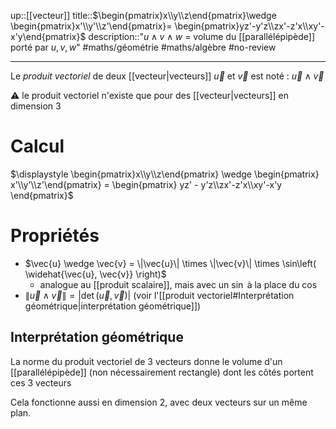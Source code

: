 up::[[vecteur]]
title::$\begin{pmatrix}x\\y\\z\end{pmatrix}\wedge \begin{pmatrix}x'\\y'\\z'\end{pmatrix}= \begin{pmatrix}yz'-y'z\\zx'-z'x\\xy'-x'y\end{pmatrix}$
description::"$u \wedge v \wedge w$ = volume du [[parallélépipède]] porté par $u, v, w$"
#maths/géométrie #maths/algèbre #no-review 

----
Le *produit vectoriel* de deux [[vecteur|vecteurs]] $\overrightarrow{u}$ et $\overrightarrow{v}$ est noté :
$\overrightarrow{u} \wedge \overrightarrow{v}$

⚠️ le produit vectoriel n'existe que pour des [[vecteur|vecteurs]] en dimension 3


# Calcul 

$\displaystyle \begin{pmatrix}x\\y\\z\end{pmatrix} \wedge \begin{pmatrix} x'\\y'\\z'\end{pmatrix} = \begin{pmatrix} yz' - y'z\\zx'-z'x\\xy'-x'y \end{pmatrix}$


# Propriétés 
 - $\vec{u} \wedge \vec{v} = \|\vec{u}\| \times \|\vec{v}\| \times \sin\left( \widehat{\vec{u}, \vec{v}} \right)$
     - analogue au [[produit scalaire]], mais avec un $\sin$ à la place du $\cos$
 - $\|\vec{u} \wedge \vec{v}\| = \left| \det \left( \vec{u}, \vec{v} \right) \right|$ (voir l'[[produit vectoriel#Interprétation géométrique|interprétation géométrique]])

## Interprétation géométrique
La norme du produit vectoriel de 3 vecteurs donne le volume d'un [[parallélépipède]] (non nécessairement rectangle) dont les côtés portent ces 3 vecteurs

Cela fonctionne aussi en dimension 2, avec deux vecteurs sur un même plan.

